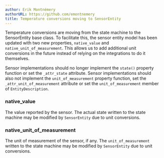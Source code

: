 ```yaml
---
author: Erik Montnémery
authorURL: https://github.com/emontnemery
title: Temperature conversions moving to SensorEntity
---
```


Temperature conversions are moving from the state machine to the SensorEntity base class.
To facilitate this, the sensor entity model has been updated with two new properties, 
`native_value` and `native_unit_of_measurement`. This allows us to add additional
unit conversions in the future instead of relying on the integrations to do it themselves.

Sensor implementations should no longer implement the `state()` property function or set
the `_attr_state` attribute. Sensor implementations should also not implement the
`unit_of_measurement` property function, set the `_attr_unit_of_measurement` attribute
or set the `unit_of_measurement` member of `EntityDescription`.

### native_value

The value reported by the sensor.
The actual state written to the state machine may be modified by `SensorEntity` due to
unit conversions.

### native_unit_of_measurement

The unit of measurement of the sensor, if any.
The `unit_of_measurement` written to the state machine may be modified by `SensorEntity`
due to unit conversions.
